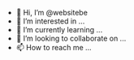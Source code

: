 - 👋 Hi, I’m @websitebe
- 👀 I’m interested in ...
- 🌱 I’m currently learning ...
- 💞️ I’m looking to collaborate on ...
- 📫 How to reach me ...

<!---
websitebe/websitebe is a ✨ special ✨ repository because its `README.md` (this file) appears on your GitHub profile.
You can click the Preview link to take a look at your changes.
--->
